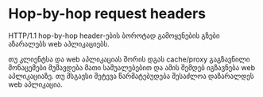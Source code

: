 # Hop-by-hop request headers

HTTP/1.1 hop-by-hop header-ების ბოროტად გამოყენების გზები აზარალებს web აპლიკაციებს.

თუ კლიენტსა და web აპლიკაციას შორის დგას cache/proxy გაგზავნილი მონაცემები მუშავდება მათი საშუალებებით და ამის შემდებ იგზავნება web აპლიკაციაზე.
თუ მსგავსი შეტევა წარმატებუდება შესაძლოა დაზარალდეს web აპლიკაცია. 
